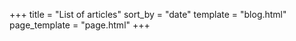 +++
title = "List of articles"
sort_by = "date"
template = "blog.html"
page_template = "page.html"
+++

